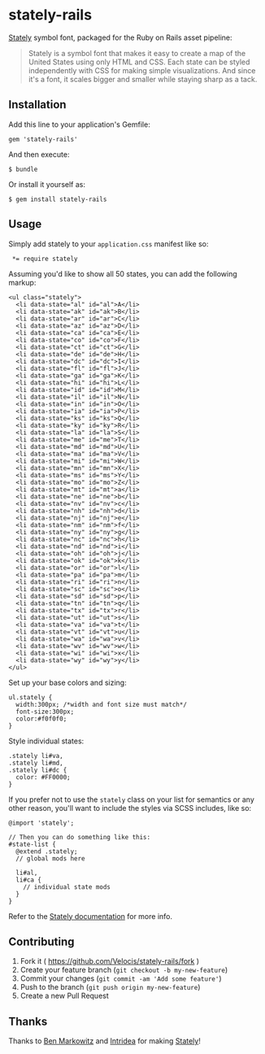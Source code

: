 # stately-rails

[Stately](http://intridea.github.io/stately/) symbol font, packaged for the Ruby on Rails asset pipeline:

> Stately is a symbol font that makes it easy to create a map of the United States using only HTML and CSS. Each state can be styled independently with CSS for making simple visualizations. And since it's a font, it scales bigger and smaller while staying sharp as a tack.

## Installation

Add this line to your application's Gemfile:

    gem 'stately-rails'

And then execute:

    $ bundle

Or install it yourself as:

    $ gem install stately-rails

## Usage

Simply add stately to your `application.css` manifest like so:

```
 *= require stately
```

Assuming you'd like to show all 50 states, you can add the following markup:


    <ul class="stately">
      <li data-state="al" id="al">A</li>
      <li data-state="ak" id="ak">B</li>
      <li data-state="ar" id="ar">C</li>
      <li data-state="az" id="az">D</li>
      <li data-state="ca" id="ca">E</li>
      <li data-state="co" id="co">F</li>
      <li data-state="ct" id="ct">G</li>
      <li data-state="de" id="de">H</li>
      <li data-state="dc" id="dc">I</li>
      <li data-state="fl" id="fl">J</li>
      <li data-state="ga" id="ga">K</li>
      <li data-state="hi" id="hi">L</li>
      <li data-state="id" id="id">M</li>
      <li data-state="il" id="il">N</li>
      <li data-state="in" id="in">O</li>
      <li data-state="ia" id="ia">P</li>
      <li data-state="ks" id="ks">Q</li>
      <li data-state="ky" id="ky">R</li>
      <li data-state="la" id="la">S</li>
      <li data-state="me" id="me">T</li>
      <li data-state="md" id="md">U</li>
      <li data-state="ma" id="ma">V</li>
      <li data-state="mi" id="mi">W</li>
      <li data-state="mn" id="mn">X</li>
      <li data-state="ms" id="ms">Y</li>
      <li data-state="mo" id="mo">Z</li>
      <li data-state="mt" id="mt">a</li>
      <li data-state="ne" id="ne">b</li>
      <li data-state="nv" id="nv">c</li>
      <li data-state="nh" id="nh">d</li>
      <li data-state="nj" id="nj">e</li>
      <li data-state="nm" id="nm">f</li>
      <li data-state="ny" id="ny">g</li>
      <li data-state="nc" id="nc">h</li>
      <li data-state="nd" id="nd">i</li>
      <li data-state="oh" id="oh">j</li>
      <li data-state="ok" id="ok">k</li>
      <li data-state="or" id="or">l</li>
      <li data-state="pa" id="pa">m</li>
      <li data-state="ri" id="ri">n</li>
      <li data-state="sc" id="sc">o</li>
      <li data-state="sd" id="sd">p</li>
      <li data-state="tn" id="tn">q</li>
      <li data-state="tx" id="tx">r</li>
      <li data-state="ut" id="ut">s</li>
      <li data-state="va" id="va">t</li>
      <li data-state="vt" id="vt">u</li>
      <li data-state="wa" id="wa">v</li>
      <li data-state="wv" id="wv">w</li>
      <li data-state="wi" id="wi">x</li>
      <li data-state="wy" id="wy">y</li>
    </ul>

Set up your base colors and sizing:

    ul.stately {
      width:300px; /*width and font size must match*/
      font-size:300px;
      color:#f0f0f0;
    }

Style individual states:

    .stately li#va,
    .stately li#md,
    .stately li#dc {
      color: #FF0000;
    }

If you prefer not to use the `stately` class on your list for semantics or any other reason, you'll want to include the styles via SCSS includes, like so:

    @import 'stately';

    // Then you can do something like this:
    #state-list {
      @extend .stately;
      // global mods here

      li#al,
      li#ca {
        // individual state mods
      }
    }

Refer to the [Stately documentation](https://github.com/intridea/stately) for more info.

## Contributing

1. Fork it ( https://github.com/Velocis/stately-rails/fork )
2. Create your feature branch (`git checkout -b my-new-feature`)
3. Commit your changes (`git commit -am 'Add some feature'`)
4. Push to the branch (`git push origin my-new-feature`)
5. Create a new Pull Request

## Thanks
Thanks to [Ben Markowitz](https://twitter.com/bpmarkowitz) and [Intridea](http://www.intridea.com) for making [Stately](http://intridea.github.io/stately/)!
